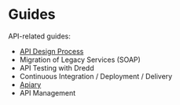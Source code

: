 # Guides

API-related guides:

* [API Design Process](https://tools.adidas-group.com/confluence/display/EA/API+Design+Process)
* Migration of Legacy Services \(SOAP\)
* API Testing with Dredd
* Continuous Integration / Deployment / Delivery
* [Apiary](https://help.apiary.io/api_101/understanding-apiary/)
* API Management

